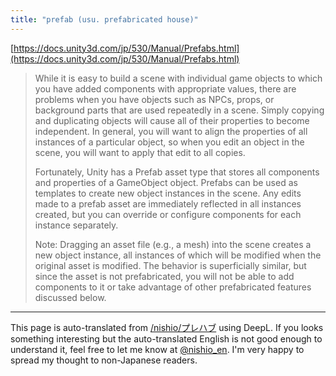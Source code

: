 ```yaml
---
title: "prefab (usu. prefabricated house)"
---
```


[https://docs.unity3d.com/jp/530/Manual/Prefabs.html](https://docs.unity3d.com/jp/530/Manual/Prefabs.html)
> While it is easy to build a scene with individual game objects to which you have added components with appropriate values, there are problems when you have objects such as NPCs, props, or background parts that are used repeatedly in a scene. Simply copying and duplicating objects will cause all of their properties to become independent. In general, you will want to align the properties of all instances of a particular object, so when you edit an object in the scene, you will want to apply that edit to all copies.
>
>  Fortunately, Unity has a Prefab asset type that stores all components and properties of a GameObject object. Prefabs can be used as templates to create new object instances in the scene. Any edits made to a prefab asset are immediately reflected in all instances created, but you can override or configure components for each instance separately.
>
>  Note: Dragging an asset file (e.g., a mesh) into the scene creates a new object instance, all instances of which will be modified when the original asset is modified. The behavior is superficially similar, but since the asset is not prefabricated, you will not be able to add components to it or take advantage of other prefabricated features discussed below.

---
This page is auto-translated from [/nishio/プレハブ](https://scrapbox.io/nishio/プレハブ) using DeepL. If you looks something interesting but the auto-translated English is not good enough to understand it, feel free to let me know at [@nishio_en](https://twitter.com/nishio_en). I'm very happy to spread my thought to non-Japanese readers.
